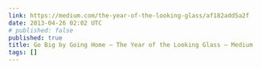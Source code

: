 ```yaml
---
link: https://medium.com/the-year-of-the-looking-glass/af182add5a2f
date: 2013-04-26 02:02 UTC
# published: false
published: true
title: Go Big by Going Home — The Year of the Looking Glass — Medium
tags: []
---
```



